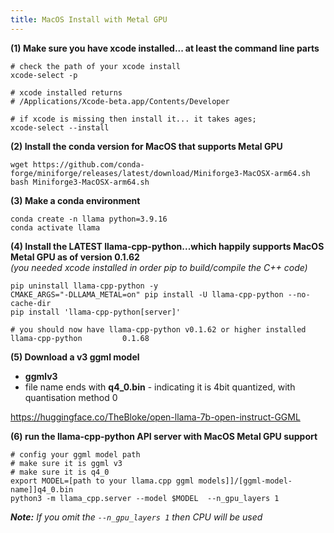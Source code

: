 ```yaml
---
title: MacOS Install with Metal GPU
---
```


**(1) Make sure you have xcode installed... at least the command line parts**
```
# check the path of your xcode install 
xcode-select -p

# xcode installed returns
# /Applications/Xcode-beta.app/Contents/Developer

# if xcode is missing then install it... it takes ages;
xcode-select --install
```

**(2) Install the conda version for MacOS that supports Metal GPU**
```
wget https://github.com/conda-forge/miniforge/releases/latest/download/Miniforge3-MacOSX-arm64.sh
bash Miniforge3-MacOSX-arm64.sh
```

**(3) Make a conda environment**
```
conda create -n llama python=3.9.16
conda activate llama
```

**(4) Install the LATEST llama-cpp-python...which happily supports MacOS Metal GPU as of version 0.1.62**  
    *(you needed xcode installed in order pip to build/compile the C++ code)*
```
pip uninstall llama-cpp-python -y
CMAKE_ARGS="-DLLAMA_METAL=on" pip install -U llama-cpp-python --no-cache-dir
pip install 'llama-cpp-python[server]'

# you should now have llama-cpp-python v0.1.62 or higher installed
llama-cpp-python         0.1.68

```

**(5) Download a v3 ggml model**
 - **ggmlv3**
 - file name ends with **q4_0.bin** - indicating it is 4bit quantized, with quantisation method 0

https://huggingface.co/TheBloke/open-llama-7b-open-instruct-GGML


**(6) run the llama-cpp-python API server with MacOS Metal GPU support**
```
# config your ggml model path
# make sure it is ggml v3
# make sure it is q4_0
export MODEL=[path to your llama.cpp ggml models]]/[ggml-model-name]]q4_0.bin
python3 -m llama_cpp.server --model $MODEL  --n_gpu_layers 1
```

***Note:** If you omit the `--n_gpu_layers 1` then CPU will be used*


